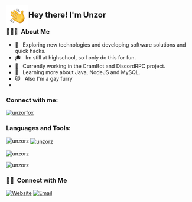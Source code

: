 <img alt="Night Coding" src="https://github.com/AVS1508/AVS1508/blob/master/assets/Hand%20Wave.gif?raw=true" width='60' align="left"/><h2>Hey there! I'm Unzor</h2>
<!-- ## 👋 &nbsp;Hey there! I'm Unzor -->

<h3> 👨🏻‍💻 &nbsp;About Me </h3>

- 🤔 &nbsp; Exploring new technologies and developing software solutions and quick hacks.
- 🎓 &nbsp; Im still at highschool, so I only do this for fun.
- 💼 &nbsp; Currently working in the CramBot and DiscordRPC project.
- 🌱 &nbsp; Learning more about Java, NodeJS and MySQL.
- 😼 &nbsp; Also I'm a gay furry
- 

<h3 align="left">Connect with me:</h3>

<p align="left"> <a href="https://twitter.com/unzorfox" target="blank"><img src="https://img.shields.io/twitter/follow/unzorfox?logo=twitter&style=for-the-badge" alt="unzorfox" /></a> </p>

<p align="left">


<h3 align="left">Languages and Tools:</h3>

<p><img align="left" src="https://github-readme-stats.vercel.app/api/top-langs?username=unzorz&show_icons=true&locale=en&layout=compact" alt="unzorz" /></p>

<p>&nbsp;<img align="center" src="https://github-readme-stats.vercel.app/api?username=unzorz&show_icons=true&locale=en" alt="unzorz" /></p>

<p><img align="center" src="https://github-readme-streak-stats.herokuapp.com/?user=unzorz&" alt="unzorz" /></p>

<p align="left"> <img src="https://komarev.com/ghpvc/?username=unzorz&label=Profile%20views&color=0e75b6&style=flat" alt="unzorz" /> </p>

<h3> 🤝🏻 &nbsp;Connect with Me </h3>

<p>
<a href="https://carrd.unzor.xyz/"><img alt="Website" src="https://img.shields.io/badge/Website-www.carrd.unzor.xyz-blue?style=flat-square&logo=google-chrome"></a>
<a href="mailto:unzor@unzor.xyz"><img alt="Email" src="https://img.shields.io/badge/Email-unzor@unzor.xyz-blue?style=flat-square&logo=gmail"></a>
</p>
 

